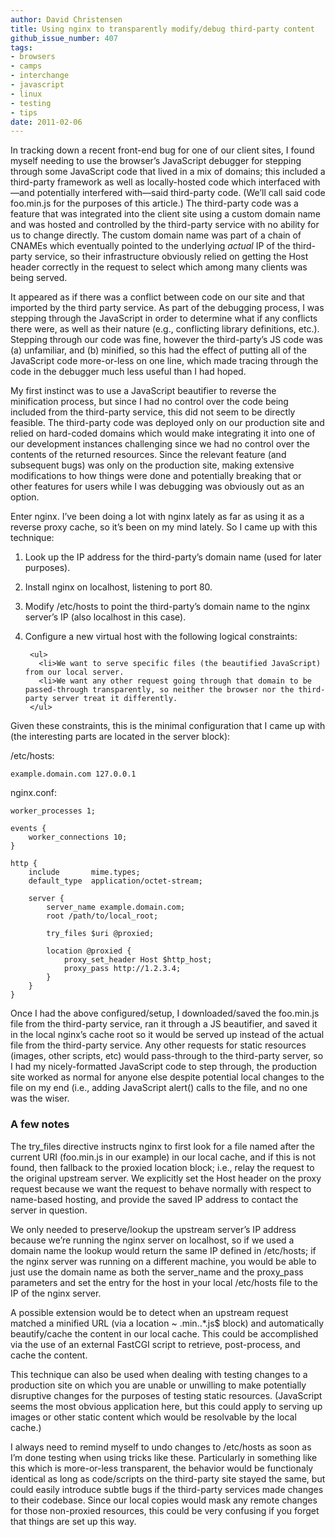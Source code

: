 ```yaml
---
author: David Christensen
title: Using nginx to transparently modify/debug third-party content
github_issue_number: 407
tags:
- browsers
- camps
- interchange
- javascript
- linux
- testing
- tips
date: 2011-02-06
---
```




In tracking down a recent front-end bug for one of our client
sites, I found myself needing to use the browser’s JavaScript debugger
for stepping through some JavaScript code that lived in a mix of
domains; this included a third-party framework as well as
locally-hosted code which interfaced with—​and potentially
interfered with—​said third-party code. (We’ll call said code
foo.min.js for the purposes of this article.) The
third-party code was a feature that was integrated into the client
site using a custom domain name and was hosted and controlled by the
third-party service with no ability for us to change directly. The
custom domain name was part of a chain of CNAMEs which eventually
pointed to the underlying *actual* IP of the third-party service, so
their infrastructure obviously relied on getting the Host
header correctly in the request to select which among many clients was
being served.

It appeared as if there was a conflict between code on our site and
that imported by the third party service. As part of the debugging
process, I was stepping through the JavaScript in order to determine
what if any conflicts there were, as well as their nature (e.g.,
conflicting library definitions, etc.). Stepping through our code was
fine, however the third-party’s JS code was (a) unfamiliar, and (b)
minified, so this had the effect of putting all of the JavaScript code
more-or-less on one line, which made tracing through the code in the
debugger much less useful than I had hoped.

My first instinct was to use a JavaScript beautifier to reverse the
minification process, but since I had no control over the code being
included from the third-party service, this did not seem to be
directly feasible. The third-party code was deployed only on our
production site and relied on hard-coded domains which would make
integrating it into one of our development instances challenging since
we had no control over the contents of the returned resources. Since
the relevant feature (and subsequent bugs) was only on the production
site, making extensive modifications to how things were done and
potentially breaking that or other features for users while I was
debugging was obviously out as an option.

Enter nginx. I’ve been doing a lot with nginx lately as far as
using it as a reverse proxy cache, so it’s been on my mind lately. So
I came up with this technique:

1. Look up the IP address for the third-party’s domain name (used for later purposes).
1. Install nginx on localhost, listening to port 80.
1. Modify /etc/hosts to point the third-party’s domain name to the nginx server’s IP (also localhost in this case).
1. Configure a new virtual host with the following logical constraints:

        <ul>
          <li>We want to serve specific files (the beautified JavaScript) from our local server.
          <li>We want any other request going through that domain to be passed-through transparently, so neither the browser nor the third-party server treat it differently.
        </ul>

Given these constraints, this is the minimal configuration that I came up with (the interesting parts are located in the server block):

/etc/hosts:

```plain
example.domain.com 127.0.0.1
```

nginx.conf:

```plain
worker_processes 1;

events {
    worker_connections 10;
}

http {
    include       mime.types;
    default_type  application/octet-stream;
    
    server {
        server_name example.domain.com;
        root /path/to/local_root;

        try_files $uri @proxied;

        location @proxied {
            proxy_set_header Host $http_host;
            proxy_pass http://1.2.3.4;
        }
    }
}
```

Once I had the above configured/setup, I downloaded/saved the
foo.min.js file from the third-party service, ran it through
a JS beautifier, and saved it in the local nginx’s cache root so it
would be served up instead of the actual file from the third-party
service. Any other requests for static resources (images, other
scripts, etc) would pass-through to the third-party server, so I had
my nicely-formatted JavaScript code to step through, the production site
worked as normal for anyone else despite potential local changes to
the file on my end (i.e., adding JavaScript alert() calls to the
file, and no one was the wiser.

### A few notes

The try_files directive instructs nginx to first look for
a file named after the current URI (foo.min.js in our
example) in our local cache, and if this is not found, then fallback
to the proxied location block; i.e., relay the request to the original
upstream server. We explicitly set the Host header on the
proxy request because we want the request to behave normally with
respect to name-based hosting, and provide the saved IP address to
contact the server in question.

We only needed to preserve/lookup the upstream server’s IP address
because we’re running the nginx server on localhost, so if we used a
domain name the lookup would return the same IP defined in
/etc/hosts; if the nginx server was running on a different
machine, you would be able to just use the domain name as both the
server_name and the proxy_pass parameters and set
the entry for the host in your local /etc/hosts file to the
IP of the nginx server.

A possible extension would be to detect when an upstream request
matched a minified URL (via a location ~ \.min\..*\.js$
block) and automatically beautify/cache the content in our local
cache. This could be accomplished via the use of an external FastCGI
script to retrieve, post-process, and cache the content.

This technique can also be used when dealing with testing changes
to a production site on which you are unable or unwilling to make
potentially disruptive changes for the purposes of testing static
resources. (JavaScript seems the most obvious application here, but this
could apply to serving up images or other static content which would
be resolvable by the local cache.)

I always need to remind myself to undo changes to
/etc/hosts as soon as I’m done testing when using tricks like
these. Particularly in something like this which is more-or-less
transparent, the behavior would be functionaly identical as long as
code/scripts on the third-party site stayed the same, but could easily
introduce subtle bugs if the third-party services made changes to
their codebase. Since our local copies would mask any remote changes
for those non-proxied resources, this could be very confusing if you
forget that things are set up this way.


